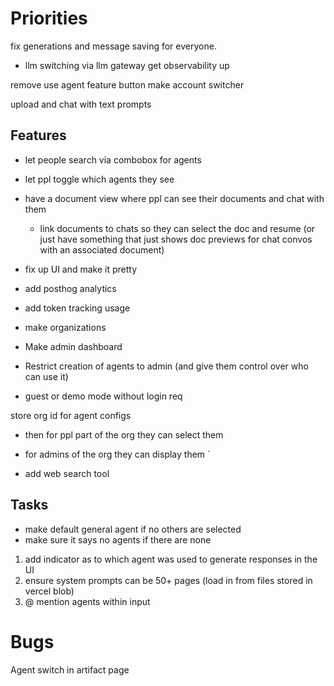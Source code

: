 # Priorities

fix generations and message saving for everyone.

- llm switching via llm gateway
  get observability up

remove use agent feature button
make account switcher

upload and chat with text prompts

## Features

- let people search via combobox for agents
- let ppl toggle which agents they see
- have a document view where ppl can see their documents and chat with them

  - link documents to chats so they can select the doc and resume (or just have something that just shows doc previews for chat convos with an associated document)

- fix up UI and make it pretty
- add posthog analytics
- add token tracking usage
- make organizations
- Make admin dashboard
- Restrict creation of agents to admin (and give them control over who can use it)

- guest or demo mode without login req

store org id for agent configs

- then for ppl part of the org they can select them
- for admins of the org they can display them `

- add web search tool

## Tasks

- make default general agent if no others are selected
- make sure it says no agents if there are none

1. add indicator as to which agent was used to generate responses in the UI
2. ensure system prompts can be 50+ pages (load in from files stored in vercel blob)
3. @ mention agents within input

# Bugs

Agent switch in artifact page
